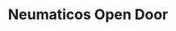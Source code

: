 ---
title: "Neumaticos Open Door"
url: /ciudad-autonoma-de-buenos-aires/neumaticos-open-door/
shop: neumáticos
---